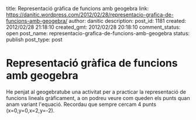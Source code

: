 title: Representació gràfica de funcions amb geogebra
link: https://danitic.wordpress.com/2012/02/28/representacio-grafica-de-funcions-amb-geogebra/
author: danitic
description: 
post_id: 1181
created: 2012/02/28 21:18:10
created_gmt: 2012/02/28 20:18:10
comment_status: open
post_name: representacio-grafica-de-funcions-amb-geogebra
status: publish
post_type: post

# Representació gràfica de funcions amb geogebra

He penjat al geogebratube una activitat per a practicar la representació de funcions lineals gràficament, a on podreu veure com queden els punts quan anam variant l'equació. Recordau que sempre cercam 4 punts (x=0,y=0,x=2,y=-2).